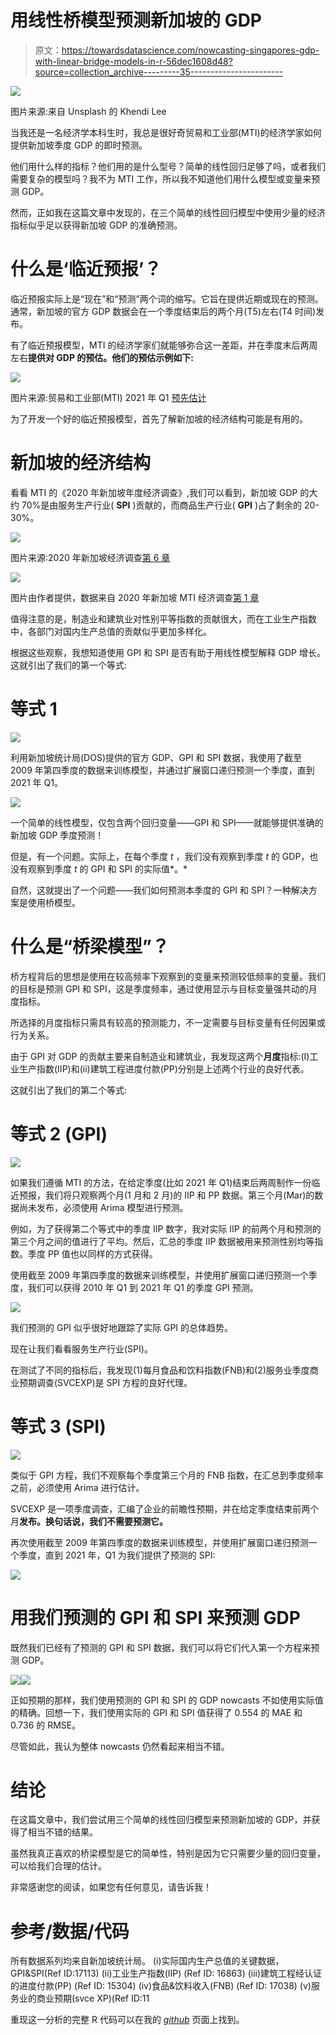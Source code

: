 # 用线性桥模型预测新加坡的 GDP

> 原文：<https://towardsdatascience.com/nowcasting-singapores-gdp-with-linear-bridge-models-in-r-56dec1608d48?source=collection_archive---------35----------------------->

![](img/405f4251791b6cb1d1bc1a42ed8c7a55.png)

图片来源:来自 Unsplash 的 Khendi Lee

当我还是一名经济学本科生时，我总是很好奇贸易和工业部(MTI)的经济学家如何提供新加坡季度 GDP 的即时预测。

他们用什么样的指标？他们用的是什么型号？简单的线性回归足够了吗，或者我们需要复杂的模型吗？我不为 MTI 工作，所以我不知道他们用什么模型或变量来预测 GDP。

然而，正如我在这篇文章中发现的，在三个简单的线性回归模型中使用少量的经济指标似乎足以获得新加坡 GDP 的准确预测。

# **什么是‘临近预报’？**

临近预报实际上是“现在”和“预测”两个词的缩写。它旨在提供近期或现在的预测。通常，新加坡的官方 GDP 数据会在一个季度结束后的两个月(T5)左右(T4 时间)发布。

有了临近预报模型，MTI 的经济学家们就能够弥合这一差距，并在季度末后两周左右**提供对 GDP 的预估。他们的预估示例如下:**

![](img/af1e91d88252d5bc6cafebde7d968156.png)

图片来源:贸易和工业部(MTI) 2021 年 Q1 [预先估计](https://www.mti.gov.sg/-/media/MTI/Newsroom/Press-Releases/2021/04/AdvEst_1Q21.pdf)

为了开发一个好的临近预报模型，首先了解新加坡的经济结构可能是有用的。

# **新加坡的经济结构**

看看 MTI 的《2020 年新加坡年度经济调查》,我们可以看到，新加坡 GDP 的大约 70%是由服务生产行业( **SPI** )贡献的，而商品生产行业( **GPI** )占了剩余的 20-30%。

![](img/9eb2d5a6c9b15e12eeae26b06aacccf4.png)

图片来源:2020 年新加坡经济调查[第 6 章](https://www.mti.gov.sg/-/media/MTI/Resources/Economic-Survey-of-Singapore/2020/Economic-Survey-of-Singapore-2020/Ch6_AES2020.pdf)

![](img/945f05ccc77ef5675ba4d1cd35615132.png)

图片由作者提供，数据来自 2020 年新加坡 MTI 经济调查[第 1 章](https://www.mti.gov.sg/-/media/MTI/Resources/Economic-Survey-of-Singapore/2020/Economic-Survey-of-Singapore-2020/Ch1_AES2020.pdf)

值得注意的是，制造业和建筑业对性别平等指数的贡献很大，而在工业生产指数中，各部门对国内生产总值的贡献似乎更加多样化。

根据这些观察，我想知道使用 GPI 和 SPI 是否有助于用线性模型解释 GDP 增长。这就引出了我们的第一个等式:

# 等式 1

![](img/06e0591e54bc0f176a41c235b8a7305f.png)

利用新加坡统计局(DOS)提供的官方 GDP、GPI 和 SPI 数据，我使用了截至 2009 年第四季度的数据来训练模型，并通过扩展窗口递归预测一个季度，直到 2021 年 Q1。

![](img/2f76131629857198befdd1606b0d2bfc.png)

一个简单的线性模型，仅包含两个回归变量——GPI 和 SPI——就能够提供准确的新加坡 GDP 季度预测！

但是，有一个问题。实际上，在每个季度 *t* ，我们没有观察到季度 *t* 的 GDP，也没有观察到季度 *t* 的 GPI 和 SPI 的实际值*。*

自然，这就提出了一个问题——我们如何预测本季度的 GPI 和 SPI？一种解决方案是使用桥模型。

# **什么是“桥梁模型”？**

桥方程背后的思想是使用在较高频率下观察到的变量来预测较低频率的变量。我们的目标是预测 GPI 和 SPI，这是季度频率，通过使用显示与目标变量强共动的月度指标。

所选择的月度指标只需具有较高的预测能力，不一定需要与目标变量有任何因果或行为关系。

由于 GPI 对 GDP 的贡献主要来自制造业和建筑业，我发现这两个**月度**指标:(I)工业生产指数(IIP)和(ii)建筑工程进度付款(PP)分别是上述两个行业的良好代表。

这就引出了我们的第二个等式:

# 等式 2 (GPI)

![](img/4f391f6286fc738aaffa89241e633fea.png)

如果我们遵循 MTI 的方法，在给定季度(比如 2021 年 Q1)结束后两周制作一份临近预报，我们将只观察两个月(1 月和 2 月)的 IIP 和 PP 数据。第三个月(Mar)的数据尚未发布，必须使用 Arima 模型进行预测。

例如，为了获得第二个等式中的季度 IIP 数字，我对实际 IIP 的前两个月和预测的第三个月之间的值进行了平均。然后，汇总的季度 IIP 数据被用来预测性别均等指数。季度 PP 值也以同样的方式获得。

使用截至 2009 年第四季度的数据来训练模型，并使用扩展窗口递归预测一个季度，我们可以获得 2010 年 Q1 到 2021 年 Q1 的季度 GPI 预测。

![](img/ec7a3bef286a74f3c104dbdff888b1bd.png)

我们预测的 GPI 似乎很好地跟踪了实际 GPI 的总体趋势。

现在让我们看看服务生产行业(SPI)。

在测试了不同的指标后，我发现(1)每月食品和饮料指数(FNB)和(2)服务业季度商业预期调查(SVCEXP)是 SPI 方程的良好代理。

# 等式 3 (SPI)

![](img/c790183210b9d3ab38fe19e3c80c7bc9.png)

类似于 GPI 方程，我们不观察每个季度第三个月的 FNB 指数，在汇总到季度频率之前，必须使用 Arima 进行估计。

SVCEXP 是一项季度调查，汇编了企业的前瞻性预期，并在给定季度结束前两个月**发布。换句话说，我们不需要预测它。**

再次使用截至 2009 年第四季度的数据来训练模型，并使用扩展窗口递归预测一个季度，直到 2021 年，Q1 为我们提供了预测的 SPI:

![](img/15289ffe35f19a0e84a4727136f4c114.png)

# **用我们预测的 GPI 和 SPI 来预测 GDP**

既然我们已经有了预测的 GPI 和 SPI 数据，我们可以将它们代入第一个方程来预测 GDP。

![](img/5b3cb4520861006f9a570188d8d6016f.png)![](img/dbc3ded2e85e3c65563f926a0e471d57.png)

正如预期的那样，我们使用预测的 GPI 和 SPI 的 GDP nowcasts 不如使用实际值的精确。回想一下，我们使用实际的 GPI 和 SPI 值获得了 0.554 的 MAE 和 0.736 的 RMSE。

尽管如此，我认为整体 nowcasts 仍然看起来相当不错。

# **结论**

在这篇文章中，我们尝试用三个简单的线性回归模型来预测新加坡的 GDP，并获得了相当不错的结果。

虽然我真正喜欢的桥梁模型是它的简单性，特别是因为它只需要少量的回归变量，可以给我们合理的估计。

非常感谢您的阅读，如果您有任何意见，请告诉我！

# **参考/数据/代码**

所有数据系列均来自新加坡统计局。
(i)实际国内生产总值的关键数据，GPI&SPI(Ref ID:17113)
(ii)工业生产指数(IIP) (Ref ID: 16863)
(iii)建筑工程经认证的进度付款(PP) (Ref ID: 15304)
(iv)食品&饮料收入(FNB) (Ref ID: 17038)
(v)服务业的商业预期(svce XP)(Ref ID:11

重现这一分析的完整 R 代码可以在我的 [*github*](https://github.com/cheongweisi/Nowcasting-SG-GDP-Medium-) 页面上找到。